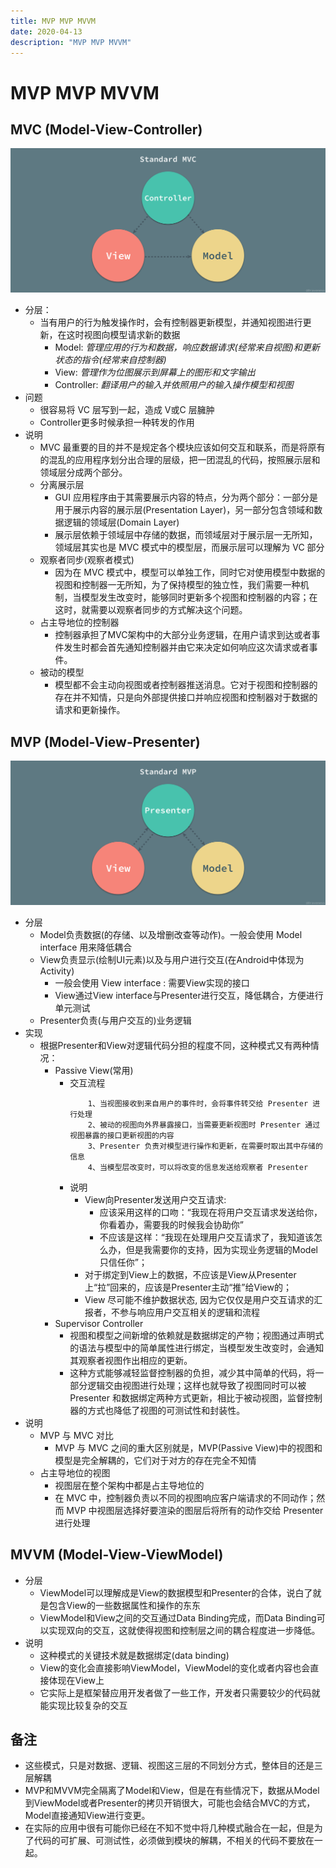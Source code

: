 ```yaml
---
title: MVP MVP MVVM
date: 2020-04-13
description: "MVP MVP MVVM"
---
```


# MVP MVP MVVM

## MVC (Model-View-Controller)
![MVC](./images/Standard-MVC.jpg)
- 分层：
    + 当有用户的行为触发操作时，会有控制器更新模型，并通知视图进行更新，在这时视图向模型请求新的数据
        - Model: *管理应用的行为和数据，响应数据请求(经常来自视图)和更新状态的指令(经常来自控制器)*
        - View: *管理作为位图展示到屏幕上的图形和文字输出*
        - Controller: *翻译用户的输入并依照用户的输入操作模型和视图*
- 问题
   + 很容易将 VC 层写到一起，造成 V或C 层臃肿
   + Controller更多时候承担一种转发的作用
- 说明
    + MVC 最重要的目的并不是规定各个模块应该如何交互和联系，而是将原有的混乱的应用程序划分出合理的层级，把一团混乱的代码，按照展示层和领域层分成两个部分。
    + 分离展示层
        - GUI 应用程序由于其需要展示内容的特点，分为两个部分：一部分是用于展示内容的展示层(Presentation Layer)，另一部分包含领域和数据逻辑的领域层(Domain Layer)
        - 展示层依赖于领域层中存储的数据，而领域层对于展示层一无所知，领域层其实也是 MVC 模式中的模型层，而展示层可以理解为 VC 部分
    + 观察者同步(观察者模式)
        - 因为在 MVC 模式中，模型可以单独工作，同时它对使用模型中数据的视图和控制器一无所知，为了保持模型的独立性，我们需要一种机制，当模型发生改变时，能够同时更新多个视图和控制器的内容；在这时，就需要以观察者同步的方式解决这个问题。
    + 占主导地位的控制器
        - 控制器承担了MVC架构中的大部分业务逻辑，在用户请求到达或者事件发生时都会首先通知控制器并由它来决定如何响应这次请求或者事件。
    + 被动的模型
        - 模型都不会主动向视图或者控制器推送消息。它对于视图和控制器的存在并不知情，只是向外部提供接口并响应视图和控制器对于数据的请求和更新操作。

## MVP (Model-View-Presenter)
![MVP](./images/Standard-MVP.jpg)
- 分层
    + Model负责数据(的存储、以及增删改查等动作)。一般会使用 Model interface 用来降低耦合
    + View负责显示(绘制UI元素)以及与用户进行交互(在Android中体现为Activity)
        - 一般会使用 View interface : 需要View实现的接口
        - View通过View interface与Presenter进行交互，降低耦合，方便进行单元测试
    + Presenter负责(与用户交互的)业务逻辑
- 实现
    + 根据Presenter和View对逻辑代码分担的程度不同，这种模式又有两种情况：
        - Passive View(常用)
            + 交互流程
                ```
                    1、当视图接收到来自用户的事件时，会将事件转交给 Presenter 进行处理
                    2、被动的视图向外界暴露接口，当需要更新视图时 Presenter 通过视图暴露的接口更新视图的内容
                    3、Presenter 负责对模型进行操作和更新，在需要时取出其中存储的信息
                    4、当模型层改变时，可以将改变的信息发送给观察者 Presenter
                ```
            + 说明
                - View向Presenter发送用户交互请求:
                    + 应该采用这样的口吻：“我现在将用户交互请求发送给你，你看着办，需要我的时候我会协助你”
                    + 不应该是这样：“我现在处理用户交互请求了，我知道该怎么办，但是我需要你的支持，因为实现业务逻辑的Model只信任你”；
                - 对于绑定到View上的数据，不应该是View从Presenter上“拉”回来的，应该是Presenter主动“推”给View的；
                - View 尽可能不维护数据状态, 因为它仅仅是用户交互请求的汇报者，不参与响应用户交互相关的逻辑和流程
        - Supervisor Controller
            + 视图和模型之间新增的依赖就是数据绑定的产物；视图通过声明式的语法与模型中的简单属性进行绑定，当模型发生改变时，会通知其观察者视图作出相应的更新。
            + 这种方式能够减轻监督控制器的负担，减少其中简单的代码，将一部分逻辑交由视图进行处理；这样也就导致了视图同时可以被 Presenter 和数据绑定两种方式更新，相比于被动视图，监督控制器的方式也降低了视图的可测试性和封装性。
- 说明
    + MVP 与 MVC 对比
        - MVP 与 MVC 之间的重大区别就是，MVP(Passive View)中的视图和模型是完全解耦的，它们对于对方的存在完全不知情
    + 占主导地位的视图
        - 视图层在整个架构中都是占主导地位的
        - 在 MVC 中，控制器负责以不同的视图响应客户端请求的不同动作；然而 MVP 中视图层选择好要渲染的图层后将所有的动作交给 Presenter 进行处理

## MVVM (Model-View-ViewModel)
- 分层
    + ViewModel可以理解成是View的数据模型和Presenter的合体，说白了就是包含View的一些数据属性和操作的东东
    + ViewModel和View之间的交互通过Data Binding完成，而Data Binding可以实现双向的交互，这就使得视图和控制层之间的耦合程度进一步降低。
- 说明
   - 这种模式的关键技术就是数据绑定(data binding)
   - View的变化会直接影响ViewModel，ViewModel的变化或者内容也会直接体现在View上
   - 它实际上是框架替应用开发者做了一些工作，开发者只需要较少的代码就能实现比较复杂的交互

## 备注
- 这些模式，只是对数据、逻辑、视图这三层的不同划分方式，整体目的还是三层解耦
- MVP和MVVM完全隔离了Model和View，但是在有些情况下，数据从Model到ViewModel或者Presenter的拷贝开销很大，可能也会结合MVC的方式，Model直接通知View进行变更。
- 在实际的应用中很有可能你已经在不知不觉中将几种模式融合在一起，但是为了代码的可扩展、可测试性，必须做到模块的解耦，不相关的代码不要放在一起。
